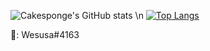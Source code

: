 ![Cakesponge's GitHub stats](https://github-readme-stats.vercel.app/api?username=cakesponge&show_icons=true&theme=tokyonight) \n
[![Top Langs](https://github-readme-stats.vercel.app/api/top-langs/?username=cakesponge)](https://github.com/cakesponge/github-readme-stats)

📝: Wesusa#4163
